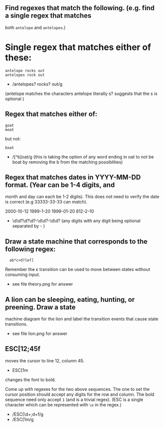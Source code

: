## Find regexes that match the following. (e.g. find a single regex that matches
both `antelope` and `antelopes`.)

# Single regex that matches either of these: 

    antelope rocks out
    antelopes rock out


* /antelopes? rocks? out/g 

(antelope matches the characters antelope literally s? suggests that the s is optional )
## Regex that matches either of: 

    goat
    moat

  but not:

    boat

* /[^b]oat/g
(this is taking the option of any word ending in oat to not be boat by removing the b from the matching possiblities)
## Regex that matches dates in YYYY-MM-DD format. (Year can be 1-4 digits, and
  month and day can each be 1-2 digits). This does not need to verify the date
  is correct (e.g 33333-33-33 can match).

  2000-10-12
  1999-1-20
  1999-01-20
  812-2-10

* \d\d?\d?\d?-\d\d?-\d\d?
(any digits with any digit being optional separated by - )



## Draw a state machine that corresponds to the following regex:

      ab*c+d?[ef]

  Remember the ε transition can be used to move between states without
  consuming input. 

  * see file theory.png for answer


## A lion can be sleeping, eating, hunting, or preening. Draw a state
  machine diagram for the lion and label the transition events that
  cause state transitions.

  * see file lion.png for answer

##       ESC[12;45f

  moves the cursor to line 12, column 45.

  * ESC[1m

  changes the font to bold.

  Come up with regexes for the two above sequences. The one to set the
    cursor position should accept any digits for the row and column. The
    bold sequence need only accept `1` (and is a trivial regex). (ESC is
    a single character which can be represented with `\e` in the regex.)

  * /ESC\[\d+;d+f/g
  * /ESC\[1m/g